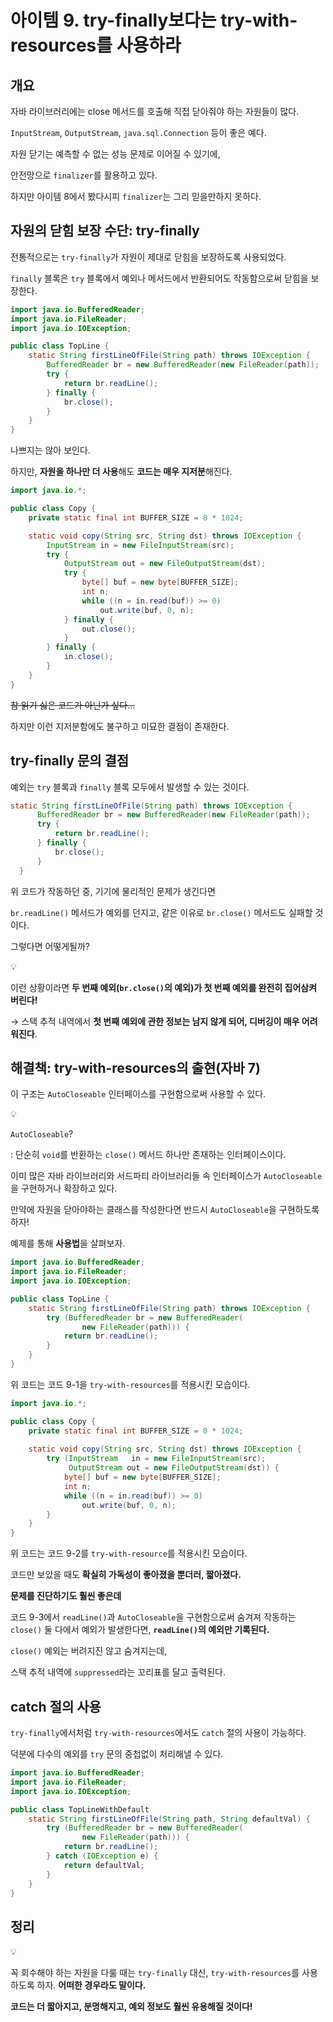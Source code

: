 # 아이템 9. try-finally보다는 try-with-resources를 사용하라

## 개요

자바 라이브러리에는 close 메서드를 호출해 직접 닫아줘야 하는 자원들이 많다.

`InputStream`, `OutputStream`, `java.sql.Connection` 등이 좋은 예다.

자원 닫기는 예측할 수 없는 성능 문제로 이어질 수 있기에,

안전망으로 `finalizer`를 활용하고 있다.

하지만 아이템 8에서 봤다시피 `finalizer`는 그리 믿을만하지 못하다.

## 자원의 닫힘 보장 수단: try-finally

전통적으로는 `try-finally`가 자원이 제대로 닫힘을 보장하도록 사용되었다.

`finally` 블록은 `try` 블록에서 예외나 메서드에서 반환되어도 작동함으로써 닫힘을 보장한다.

```java
import java.io.BufferedReader;
import java.io.FileReader;
import java.io.IOException;

public class TopLine {
    static String firstLineOfFile(String path) throws IOException {
        BufferedReader br = new BufferedReader(new FileReader(path));
        try {
            return br.readLine();
        } finally {
            br.close();
        }
    }
}
```

나쁘지는 않아 보인다.

하지만, **자원을 하나만 더 사용**해도 **코드는 매우 지저분**해진다.

```java
import java.io.*;

public class Copy {
    private static final int BUFFER_SIZE = 8 * 1024;

    static void copy(String src, String dst) throws IOException {
        InputStream in = new FileInputStream(src);
        try {
            OutputStream out = new FileOutputStream(dst);
            try {
                byte[] buf = new byte[BUFFER_SIZE];
                int n;
                while ((n = in.read(buf)) >= 0)
                    out.write(buf, 0, n);
            } finally {
                out.close();
            }
        } finally {
            in.close();
        }
    }
}
```

~~참 읽기 싫은 코드가 아닌가 싶다…~~

하지만 이런 지저분함에도 불구하고 미묘한 결점이 존재한다.

## try-finally 문의 결점

예외는 `try` 블록과 `finally` 블록 모두에서 발생할 수 있는 것이다.

```java
static String firstLineOfFile(String path) throws IOException {
      BufferedReader br = new BufferedReader(new FileReader(path));
      try {
          return br.readLine();
      } finally {
          br.close();
      }
  }
```

위 코드가 작동하던 중, 기기에 물리적인 문제가 생긴다면 

`br.readLine()` 메서드가 예외를 던지고, 같은 이유로 `br.close()` 메서드도 실패할 것이다.

그렇다면 어떻게될까?

<aside>
💡

이런 상황이라면 **두 번째 예외(`br.close()`의 예외)가 첫 번째 예외를 완전히 집어삼켜 버린다!**

→ 스택 추적 내역에서 **첫 번째 예외에 관한 정보는 남지 않게 되어, 디버깅이 매우 어려워진다**.

</aside>

  

## 해결책: try-with-resources의 출현(자바 7)

이 구조는 `AutoCloseable` 인터페이스를 구현함으로써 사용할 수 있다.

<aside>
💡

`AutoCloseable`?

: 단순히 `void`를 반환하는 `close()` 메서드 하나만 존재하는 인터페이스이다.

이미 많은 자바 라이브러리와 서드파티 라이브러리들 속 인터페이스가 `AutoCloseable`을 구현하거나 확장하고 있다. 

</aside>

만약에 자원을 닫아야하는 클래스를 작성한다면 반드시 `AutoCloseable`을 구현하도록 하자!

예제를 통해 **사용법**을 살펴보자.

```java
import java.io.BufferedReader;
import java.io.FileReader;
import java.io.IOException;

public class TopLine {
    static String firstLineOfFile(String path) throws IOException {
        try (BufferedReader br = new BufferedReader(
                new FileReader(path))) {
            return br.readLine();
        }
    }
}
```

위 코드는 코드 9-1을 `try-with-resources`를 적용시킨 모습이다.

```java
import java.io.*;

public class Copy {
    private static final int BUFFER_SIZE = 8 * 1024;
    
    static void copy(String src, String dst) throws IOException {
        try (InputStream   in = new FileInputStream(src);
             OutputStream out = new FileOutputStream(dst)) {
            byte[] buf = new byte[BUFFER_SIZE];
            int n;
            while ((n = in.read(buf)) >= 0)
                out.write(buf, 0, n);
        }
    }
}
```

위 코드는 코드 9-2를 `try-with-resource`를 적용시킨 모습이다.

코드만 보았을 때도 **확실히 가독성이 좋아졌을 뿐더러, 짧아졌다.**

**문제를 진단하기도 훨씬 좋은데**

코드 9-3에서 `readLine()`과 `AutoCloseable`을 구현함으로써 숨겨져 작동하는 `close()` 둘 다에서 예외가 발생한다면, **`readLine()`의 예외만 기록된다.**

`close()` 예외는 버려지진 않고 숨겨지는데, 

스택 추적 내역에 `suppressed`라는 꼬리표를 달고 출력된다.

## catch 절의 사용

`try-finally`에서처럼 `try-with-resources`에서도 `catch` 절의 사용이 가능하다.

덕분에 다수의 예외를 `try` 문의 중첩없이 처리해낼 수 있다.

```java
import java.io.BufferedReader;
import java.io.FileReader;
import java.io.IOException;

public class TopLineWithDefault 
    static String firstLineOfFile(String path, String defaultVal) {
        try (BufferedReader br = new BufferedReader(
                new FileReader(path))) {
            return br.readLine();
        } catch (IOException e) {
            return defaultVal;
        }
    }
}
```

## 정리

<aside>
💡

꼭 회수해야 하는 자원을 다룰 때는 `try-finally` 대신, `try-with-resources`를 사용하도록 하자. **어떠한 경우라도 말이다.**

**코드는 더 짧아지고, 분명해지고, 예외 정보도 훨씬 유용해질 것이다!**

</aside>
